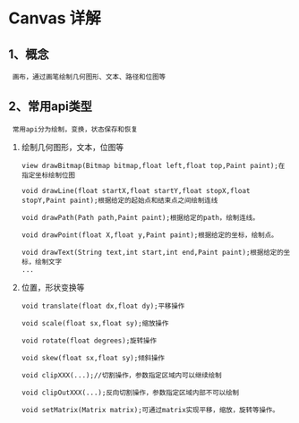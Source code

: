 
# Canvas 详解

## 1、概念
  
     画布，通过画笔绘制几何图形、文本、路径和位图等
     
## 2、常用api类型

     常用api分为绘制，变换，状态保存和恢复

1. 绘制几何图形，文本，位图等 

       view drawBitmap(Bitmap bitmap,float left,float top,Paint paint);在指定坐标绘制位图
     
       void drawLine(float startX,float startY,float stopX,float stopY,Paint paint);根据给定的起始点和结束点之间绘制连线
       
       void drawPath(Path path,Paint paint);根据给定的path，绘制连线。
       
       void drawPoint(float X,float y,Paint paint);根据给定的坐标，绘制点。
       
       void drawText(String text,int start,int end,Paint paint);根据给定的坐标，绘制文字
       ...
2. 位置，形状变换等

       void translate(float dx,float dy);平移操作
       
       void scale(float sx,float sy);缩放操作
       
       void rotate(float degrees);旋转操作
       
       void skew(float sx,float sy);倾斜操作
       
       void clipXXX(...);//切割操作，参数指定区域内可以继续绘制
       
       void clipOutXXX(...);反向切割操作，参数指定区域内部不可以绘制
       
       void setMatrix(Matrix matrix);可通过matrix实现平移，缩放，旋转等操作。


































